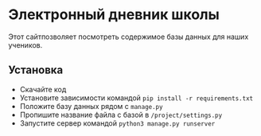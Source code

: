 # Электронный дневник школы

Этот сайтпозволяет посмотреть содержимое базы данных для наших учеников.

## Установка

- Скачайте код
- Установите зависимости командой `pip install -r requirements.txt`
- Положите базу данных рядом с `manage.py`
- Пропишите название файла с базой в `/project/settings.py`
- Запустите сервер командой `python3 manage.py runserver`
